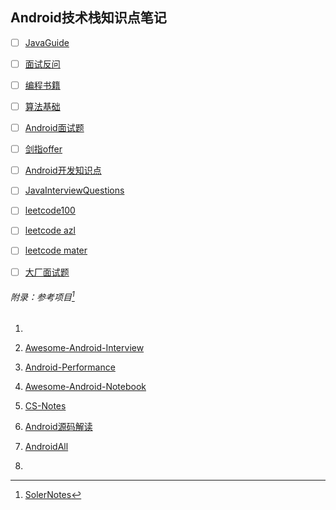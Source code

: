 ## Android技术栈知识点笔记



- [ ] [JavaGuide](https://github.com/Snailclimb/JavaGuide)
- [ ] [面试反问](https://github.com/yifeikong/reverse-interview-zh)
- [ ] [编程书籍](https://github.com/jobbole/awesome-programming-books)
- [ ] [算法基础](https://github.com/chefyuan/algorithm-base)
- [ ] [Android面试题](https://github.com/Moosphan/Android-Daily-Interview)
- [ ] [剑指offer](https://github.com/gatieme/CodingInterviews)
- [ ] [Android开发知识点](https://github.com/AweiLoveAndroid/CommonDevKnowledge)
- [ ] [JavaInterviewQuestions](https://github.com/Homiss/Java-interview-questions)
- [ ] [leetcode100](https://github.com/mJackie/leetcode)
- [ ] [leetcode azl](https://github.com/azl397985856/leetcode)
- [ ] [leetcode mater](https://github.com/youngyangyang04/leetcode-master)
- [ ] [大厂面试题](https://github.com/0voice/interview_internal_reference)

























###### 附录：参考项目[^soleiNotes]

1. [^soleiNotes]:[SolerNotes](https://github.com/yoyiyi/SoleilNotes)

2. [Awesome-Android-Interview](https://github.com/JsonChao/Awesome-Android-Interview)

3. [Android-Performance](https://github.com/JsonChao/Awesome-Android-Performance)

4. [Awesome-Android-Notebook](https://github.com/JsonChao/Awesome-Android-Notebook)

5. [CS-Notes](https://github.com/CyC2018/CS-Notes)

6. [Android源码解读](https://github.com/jeanboydev/Android-ReadTheFuckingSourceCode)

7. [AndroidAll](https://github.com/chiclaim/AndroidAll)

8. 
